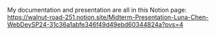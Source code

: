 My documentation and presentation are all in this Notion page:
https://walnut-road-251.notion.site/Midterm-Presentation-Luna-Chen-WebDevSP24-31c36a1abfe346f49d49ebd60344824a?pvs=4